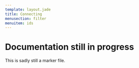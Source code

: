 ```yaml
---
template: layout.jade
title: Connecting
menusection: filter
menuitem: ids
---
```



# Documentation still in progress

This is sadly still a marker file.

